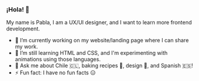 ### ¡Hola! 👋

My name is Pabla, I am a UX/UI designer, and I want to learn more frontend development.

- 🔭 I’m currently working on my website/landing page where I can share my work.
- 🌱 I’m still learning HTML and CSS, and I'm experimenting with animations using those languages.
- 💬 Ask me about Chile 🇨🇱, baking recipes 🍰, design 🎨, and Spanish 🇪🇸! 
- ⚡ Fun fact: I have no fun facts 😑

